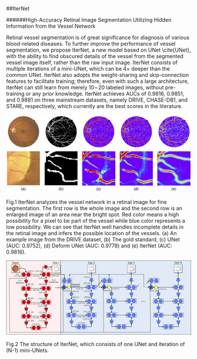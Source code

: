 ##IterNet

######High-Accuracy Retinal Image Segmentation Utilizing Hidden Information from the Vessel Network



Retinal vessel segmentation is of great significance for diagnosis of various blood-related diseases. To further improve the performance of vessel segmentation, we propose IterNet, a new model based on UNet \cite{UNet}, with the ability to find obscured details of the vessel from the segmented vessel image itself, rather than the raw input image. IterNet consists of multiple iterations of a mini-UNet, which can be 4$\times$ deeper than the common UNet. IterNet also adopts the weight-sharing and skip-connection features to facilitate training; therefore, even with such a large architecture, IterNet can still learn from merely 10$\sim$20 labeled images, without pre-training or any prior knowledge. IterNet achieves AUCs of 0.9816, 0.9851, and 0.9881 on three mainstream datasets, namely DRIVE, CHASE-DB1, and STARE, respectively, which currently are the best scores in the literature.



![Segmentation results](./pics/results.jpg)

Fig.1 IterNet analyzes the vessel network in a retinal image for fine segmentation. The first row is the whole image and the second row is an enlarged image of an area near the bright spot. Red color means a high possibility for a pixel to be part of the vessel while blue color represents a low possibility. We can see that IterNet well handles incomplete details in the retinal image and infers the possible location of the vessels. (a) An example image from the DRIVE dataset, (b) The gold standard, (c) UNet (AUC: 0.9752), (d) Deform UNet (AUC: 0.9778) and (e) IterNet (AUC: 0.9816).



![Network Structure](./pics/structure.jpg)

Fig.2 The structure of IterNet, which consists of one UNet and iteration of (N-1) mini-UNets.



